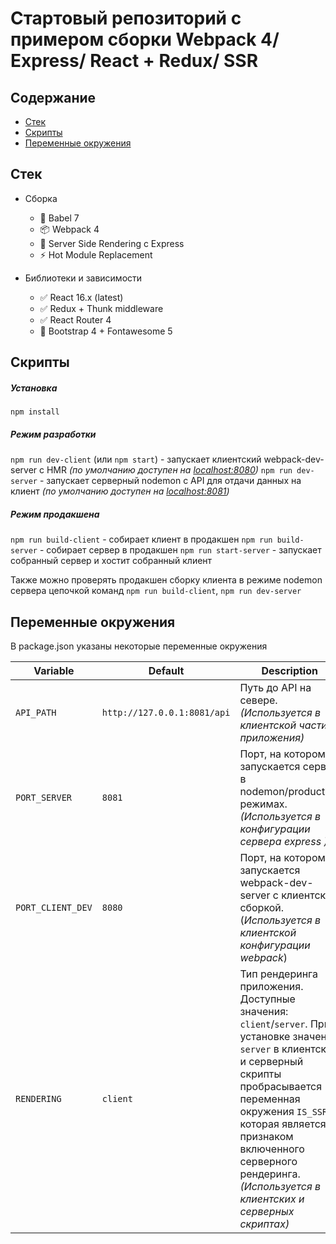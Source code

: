 # Стартовый репозиторий с примером сборки Webpack 4/ Express/ React + Redux/ SSR
## Содержание

- [Стек](#стек)
- [Скрипты](#Скрипты)
- [Переменные окружения](#Переменные-окружения)

## Стек
- Сборка
    - 🚉 Babel 7
    - 📦 Webpack 4
    - 🚀 Server Side Rendering с Express
    - ⚡ Hot Module Replacement


- Библиотеки и зависимости
  - ✅ React 16.x (latest)
  - ✅ Redux + Thunk middleware 
  - ✅ React Router 4
  - 🍦️ Bootstrap 4 + Fontawesome 5

## Скрипты
##### Установка
`npm install`
##### Режим разработки 
`npm run dev-client` (или `npm start`) - запускает клиентский webpack-dev-server с HMR *(по умолчанию доступен на [localhost:8080](http://localhost:8080))*
`npm run dev-server` - запускает серверный nodemon с API для отдачи данных на клиент *(по умолчанию доступен на [localhost:8081](http://localhost:8081))*

##### Режим продакшена 
`npm run build-client` - собирает клиент в продакшен
`npm run build-server` - собирает сервер в продакшен
`npm run start-server` -  запускает собранный сервер и хостит собранный клиент

Также можно проверять продакшен сборку клиента в режиме nodemon сервера цепочкой команд `npm run build-client`, `npm run dev-server`

## Переменные окружения

В package.json указаны некоторые переменные окружения

| Variable         | Default            | Description                                                      
| ---------------- | ------------------ |------------------ |
| `API_PATH` | `http://127.0.0.1:8081/api` | Путь до API на севере. *(Используется в клиентской части приложения)* |
| `PORT_SERVER` | `8081` | Порт, на котором запускается сервер в nodemon/production режимах. *(Используется в конфигурации сервера express )* |
| `PORT_CLIENT_DEV` | `8080` | Порт, на котором запускается webpack-dev-server с клиентской сборкой. (*Используется в клиентской конфигурации webpack*) |
| `RENDERING` | `client` | Тип рендеринга приложения. Доступные значения: `client`/`server`. При установке значения `server` в клиентские и серверный скрипты пробрасывается переменная окружения `IS_SSR`, которая является признаком включенного серверного рендеринга. *(Используется в клиентских и серверных скриптах)* |
